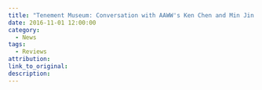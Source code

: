 ```yaml
---
title: "Tenement Museum: Conversation with AAWW's Ken Chen and Min Jin Lee (Video)"
date: 2016-11-01 12:00:00
category:
  - News
tags:
  - Reviews
attribution:
link_to_original:
description:
---
```

